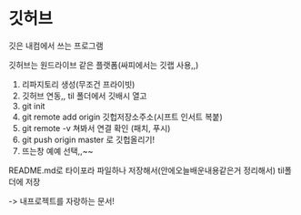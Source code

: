 # 깃허브

깃은 내컴에서 쓰는 프로그램

깃허브는 원드라이브 같은 플랫폼(싸피에서는 깃랩 사용,,)

1. 리파지토리 생성(무조건 프라이빗)
2. 깃허브 연동,, til 폴더에서 깃배시 열고
3. git init
4. git remote add origin 깃헙저장소주소(시프트 인서트 복붙)
5. git remote -v  쳐봐서 연결 확인 (패치, 푸시)
6. git push origin master 로 깃헙올리기!
7. 뜨는창 예예 선택,,~~



README.md로 타이포라 파일하나 저장해서(안에오늘배운내용같은거 정리해서) til폴더에 저장

-> 내프로젝트를 자랑하는 문서!